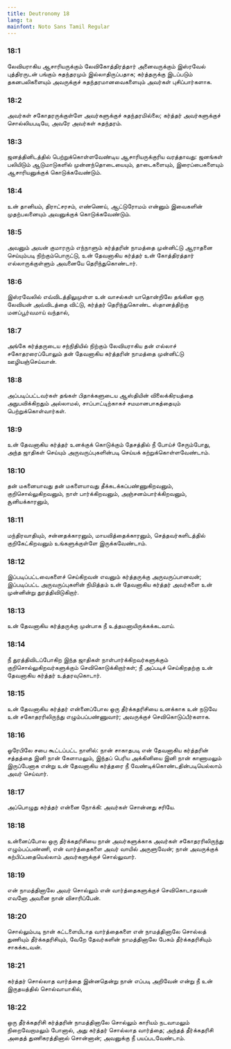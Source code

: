 ```yaml
---
title: Deutronomy 18
lang: ta
mainfont: Noto Sans Tamil Regular
---
```


###  18:1

லேவியராகிய ஆசாரியருக்கும் லேவிகோத்திரத்தார் அனைவருக்கும் இஸ்ரவேல் புத்திரருடன் பங்கும் சுதந்தரமும் இல்லாதிருப்பதாக; கர்த்தருக்கு இடப்படும் தகனபலிகளையும் அவருக்குச் சுதந்தரமானவைகளையும் அவர்கள் புசிப்பார்களாக.

###  18:2

அவர்கள் சகோதரருக்குள்ளே அவர்களுக்குச் சுதந்தரமில்லை; கர்த்தர் அவர்களுக்குச் சொல்லியபடியே, அவரே அவர்கள் சுதந்தரம்.

###  18:3

ஜனத்தினிடத்தில் பெற்றுக்கொள்ளவேண்டிய ஆசாரியருக்குரிய வரத்தாவது: ஜனங்கள் பலியிடும் ஆடுமாடுகளில் முன்னந்தொடையையும், தாடைகளையும், இரைப்பைகளையும் ஆசாரியனுக்குக் கொடுக்கவேண்டும்.

###  18:4

உன் தானியம், திராட்சரசம், எண்ணெய், ஆட்டுரோமம் என்னும் இவைகளின் முதற்பலனையும் அவனுக்குக் கொடுக்கவேண்டும்.

###  18:5

அவனும் அவன் குமாரரும் எந்நாளும் கர்த்தரின் நாமத்தை முன்னிட்டு ஆராதனை செய்யும்படி நிற்கும்பொருட்டு, உன் தேவனாகிய கர்த்தர் உன் கோத்திரத்தார் எல்லாருக்குள்ளும் அவனையே தெரிந்துகொண்டார்.

###  18:6

இஸ்ரவேலில் எவ்விடத்திலுமுள்ள உன் வாசல்கள் யாதொன்றிலே தங்கின ஒரு லேவியன் அவ்விடத்தை விட்டு, கர்த்தர் தெரிந்துகொண்ட ஸ்தானத்திற்கு மனப்பூர்வமாய் வந்தால்,

###  18:7

அங்கே கர்த்தருடைய சந்நிதியில் நிற்கும் லேவியராகிய தன் எல்லாச் சகோதரரைப்போலும் தன் தேவனாகிய கர்த்தரின் நாமத்தை முன்னிட்டு ஊழியஞ்செய்வான்.

###  18:8

அப்படிப்பட்டவர்கள் தங்கள் பிதாக்களுடைய ஆஸ்தியின் விலைக்கிரயத்தை அநுபவிக்கிறதும் அல்லாமல், சாப்பாட்டிற்காகச் சமமானபாகத்தையும் பெற்றுக்கொள்வார்கள்.

###  18:9

உன் தேவனாகிய கர்த்தர் உனக்குக் கொடுக்கும் தேசத்தில் நீ போய்ச் சேரும்போது, அந்த ஜாதிகள் செய்யும் அருவருப்புகளின்படி செய்யக் கற்றுக்கொள்ளவேண்டாம்.

###  18:10

தன் மகனையாவது தன் மகளையாவது தீக்கடக்கப்பண்ணுகிறவனும், குறிசொல்லுகிறவனும், நாள் பார்க்கிறவனும், அஞ்சனம்பார்க்கிறவனும், சூனியக்காரனும்,

###  18:11

மந்திரவாதியும், சன்னதக்காரனும், மாயவித்தைக்காரனும், செத்தவர்களிடத்தில் குறிகேட்கிறவனும் உங்களுக்குள்ளே இருக்கவேண்டாம்.

###  18:12

இப்படிப்பட்டவைகளைச் செய்கிறவன் எவனும் கர்த்தருக்கு அருவருப்பானவன்; இப்படிப்பட்ட அருவருப்புகளின் நிமித்தம் உன் தேவனாகிய கர்த்தர் அவர்களை உன் முன்னின்று துரத்திவிடுகிறார்.

###  18:13

உன் தேவனாகிய கர்த்தருக்கு முன்பாக நீ உத்தமனாயிருக்கக்கடவாய்.

###  18:14

நீ துரத்திவிடப்போகிற இந்த ஜாதிகள் நாள்பார்க்கிறவர்களுக்கும் குறிசொல்லுகிறவர்களுக்கும் செவிகொடுக்கிறார்கள்; நீ அப்படிச் செய்கிறதற்கு உன் தேவனாகிய கர்த்தர் உத்தரவுகொடார்.

###  18:15

உன் தேவனாகிய கர்த்தர் என்னைப்போல ஒரு தீர்க்கதரிசியை உனக்காக உன் நடுவே உன் சகோதரரிலிருந்து எழும்பப்பண்ணுவார்; அவருக்குச் செவிகொடுப்பீர்களாக.

###  18:16

ஓரேபிலே சபை கூட்டப்பட்ட நாளில்: நான் சாகாதபடி என் தேவனாகிய கர்த்தரின் சத்தத்தை இனி நான் கேளாமலும், இந்தப் பெரிய அக்கினியை இனி நான் காணாமலும் இருப்பேனாக என்று உன் தேவனாகிய கர்த்தரை நீ வேண்டிக்கொண்டதின்படியெல்லாம் அவர் செய்வார்.

###  18:17

அப்பொழுது கர்த்தர் என்னை நோக்கி: அவர்கள் சொன்னது சரியே.

###  18:18

உன்னைப்போல ஒரு தீர்க்கதரிசியை நான் அவர்களுக்காக அவர்கள் சகோதரரிலிருந்து எழும்பப்பண்ணி, என் வார்த்தைகளை அவர் வாயில் அருளுவேன்; நான் அவருக்குக் கற்பிப்பதையெல்லாம் அவர்களுக்குச் சொல்லுவார்.

###  18:19

என் நாமத்தினாலே அவர் சொல்லும் என் வார்த்தைகளுக்குச் செவிகொடாதவன் எவனோ அவனை நான் விசாரிப்பேன்.

###  18:20

சொல்லும்படி நான் கட்டளையிடாத வார்த்தைகளை என் நாமத்தினாலே சொல்லத் துணியும் தீர்க்கதரிசியும், வேறே தேவர்களின் நாமத்தினாலே பேசும் தீர்க்கதரிசியும் சாகக்கடவன்.

###  18:21

கர்த்தர் சொல்லாத வார்த்தை இன்னதென்று நான் எப்படி அறிவேன் என்று நீ உன் இருதயத்தில் சொல்வாயாகில்,

###  18:22

ஒரு தீர்க்கதரிசி கர்த்தரின் நாமத்தினாலே சொல்லும் காரியம் நடவாமலும் நிறைவேறாமலும் போனால், அது கர்த்தர் சொல்லாத வார்த்தை; அந்தத் தீர்க்கதரிசி அதைத் துணிகரத்தினால் சொன்னான்; அவனுக்கு நீ பயப்படவேண்டாம்.

